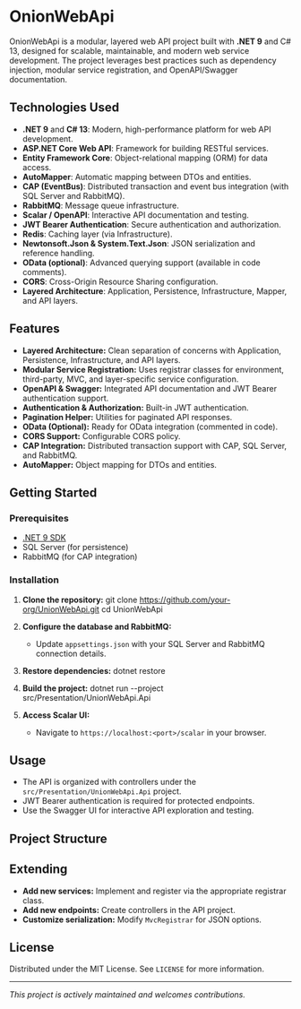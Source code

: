 # OnionWebApi

OnionWebApi is a modular, layered web API project built with **.NET 9** and C# 13, designed for scalable, maintainable, and modern web service development. The project leverages best practices such as dependency injection, modular service registration, and OpenAPI/Swagger documentation.

## Technologies Used

- **.NET 9** and **C# 13**: Modern, high-performance platform for web API development.
- **ASP.NET Core Web API**: Framework for building RESTful services.
- **Entity Framework Core**: Object-relational mapping (ORM) for data access.
- **AutoMapper**: Automatic mapping between DTOs and entities.
- **CAP (EventBus)**: Distributed transaction and event bus integration (with SQL Server and RabbitMQ).
- **RabbitMQ**: Message queue infrastructure.
- **Scalar / OpenAPI**: Interactive API documentation and testing.
- **JWT Bearer Authentication**: Secure authentication and authorization.
- **Redis**: Caching layer (via Infrastructure).
- **Newtonsoft.Json & System.Text.Json**: JSON serialization and reference handling.
- **OData (optional)**: Advanced querying support (available in code comments).
- **CORS**: Cross-Origin Resource Sharing configuration.
- **Layered Architecture**: Application, Persistence, Infrastructure, Mapper, and API layers.

## Features

- **Layered Architecture:** Clean separation of concerns with Application, Persistence, Infrastructure, and API layers.
- **Modular Service Registration:** Uses registrar classes for environment, third-party, MVC, and layer-specific service configuration.
- **OpenAPI & Swagger:** Integrated API documentation and JWT Bearer authentication support.
- **Authentication & Authorization:** Built-in JWT authentication.
- **Pagination Helper:** Utilities for paginated API responses.
- **OData (Optional):** Ready for OData integration (commented in code).
- **CORS Support:** Configurable CORS policy.
- **CAP Integration:** Distributed transaction support with CAP, SQL Server, and RabbitMQ.
- **AutoMapper:** Object mapping for DTOs and entities.

## Getting Started

### Prerequisites

- [.NET 9 SDK](https://dotnet.microsoft.com/download/dotnet/9.0)
- SQL Server (for persistence)
- RabbitMQ (for CAP integration)

### Installation

1. **Clone the repository:**
  git clone https://github.com/your-org/UnionWebApi.git cd UnionWebApi

2. **Configure the database and RabbitMQ:**
   - Update `appsettings.json` with your SQL Server and RabbitMQ connection details.

3. **Restore dependencies:**
  dotnet restore

4. **Build the project:**
  dotnet run --project src/Presentation/UnionWebApi.Api


6. **Access Scalar UI:**
   - Navigate to `https://localhost:<port>/scalar` in your browser.

## Usage

- The API is organized with controllers under the `src/Presentation/UnionWebApi.Api` project.
- JWT Bearer authentication is required for protected endpoints.
- Use the Swagger UI for interactive API exploration and testing.

## Project Structure

## Extending

- **Add new services:** Implement and register via the appropriate registrar class.
- **Add new endpoints:** Create controllers in the API project.
- **Customize serialization:** Modify `MvcRegistrar` for JSON options.

## License

Distributed under the MIT License. See `LICENSE` for more information.

---

*This project is actively maintained and welcomes contributions.*
